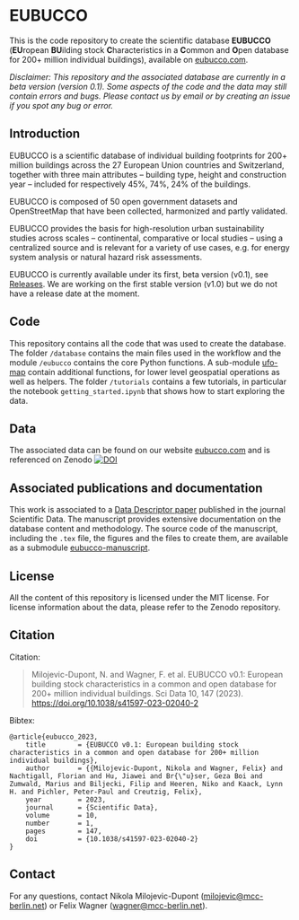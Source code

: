 # EUBUCCO

This is the code repository to create the scientific database __EUBUCCO__ (**EU**ropean **BU**ilding stock **C**haracteristics in a **C**ommon and **O**pen database for 200+ million individual buildings), available on [eubucco.com](https://eubucco.com).


_Disclaimer: This repository and the associated database are currently in a beta version (version 0.1). Some aspects of the code and the data may still contain errors and bugs. Please contact us by email or by creating an issue if you spot any bug or error._


## Introduction

EUBUCCO is a scientific database of individual building footprints for 200+ million buildings across the 27 European Union countries and Switzerland, together with three main attributes – building type, height and construction year – included for respectively 45%, 74%, 24% of the buildings.

EUBUCCO is composed of 50 open government datasets and OpenStreetMap that have been collected, harmonized and partly validated.

EUBUCCO provides the basis for high-resolution urban sustainability studies across scales – continental, comparative or local studies – using a centralized source and is relevant for a variety of use cases, e.g. for energy system analysis or natural hazard risk assessments.

EUBUCCO is currently available under its first, beta version (v0.1), see [Releases](https://github.com/ai4up/eubucco/releases/tag/v0.1). We are working on the first stable version (v1.0) but we do not have a release date at the moment.


## Code

This repository contains all the code that was used to create the database. The folder `/database` contains the main files used in the workflow and the module `/eubucco` contains the core Python functions. A sub-module [ufo-map](https://github.com/ai4up/ufo-map) contain additional functions, for lower level geospatial operations as well as helpers. The folder `/tutorials` contains a few tutorials, in particular the notebook `getting_started.ipynb` that shows how to start exploring the data.


## Data

The associated data can be found on our website [eubucco.com](https://eubucco.com) and is referenced on Zenodo <a href="https://doi.org/10.5281/zenodo.6524780"><img src="https://zenodo.org/badge/DOI/10.5281/zenodo.6524780.svg" alt="DOI"></a> 


## Associated publications and documentation

This work is associated to a [Data Descriptor paper](https://www.nature.com/articles/s41597-023-02040-2) published in the journal Scientific Data. The manuscript provides extensive documentation on the database content and methodology. The source code of the manuscript, including the `.tex` file, the figures and the files to create them, are available as a submodule [eubucco-manuscript](https://github.com/ai4up/eubucco-manuscript). 


## License


All the content of this repository is licensed under the MIT license. For license information about the data, please refer to the Zenodo repository.


## Citation


Citation:

> Milojevic-Dupont, N. and Wagner, F. et al. EUBUCCO v0.1: European building stock characteristics in a common and open database for 200+ million individual buildings. Sci Data 10, 147 (2023). https://doi.org/10.1038/s41597-023-02040-2


Bibtex: 

```
@article{eubucco_2023,
	title        = {EUBUCCO v0.1: European building stock characteristics in a common and open database for 200+ million individual buildings},
	author       = {‎{Milojevic-Dupont, Nikola and Wagner, Felix} and Nachtigall, Florian and Hu, Jiawei and Br{\"u}ser, Geza Boi and Zumwald, Marius and Biljecki, Filip and Heeren, Niko and Kaack, Lynn H. and Pichler, Peter-Paul and Creutzig, Felix},
	year         = 2023,
	journal      = {Scientific Data},
	volume       = 10,
	number       = 1,
	pages        = 147,
	doi          = {10.1038/s41597-023-02040-2}
}
```

## Contact

For any questions, contact Nikola Milojevic-Dupont (milojevic@mcc-berlin.net) or Felix Wagner (wagner@mcc-berlin.net).

